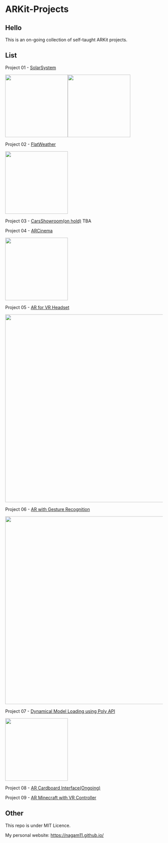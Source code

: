 # ARKit-Projects

## Hello
This is an on-going collection of self-taught ARKit projects.

## List
Project 01 - [SolarSystem](https://github.com/nagam11/ARKit-Projects/tree/master/Project%2001%20-%20ARSolarSystem)

<img src="./Project 01 - ARSolarSystem/slow.gif" height="200"><img src="./Project 01 - ARSolarSystem/fast.gif" height="200">

Project 02 - [FlatWeather](https://github.com/nagam11/ARKit-Projects/tree/master/Project%2002%20-%20ARFlatWeather)

<img src="./Project 02 - ARFlatWeather/weather.gif" width="200">

Project 03 - [CarsShowroom(on hold)](https://github.com/nagam11/ARKit-Projects/tree/master/Project%2003%20-%20CarsShowroom)
TBA

Project 04 - [ARCinema](https://github.com/nagam11/ARKit-Projects/tree/master/Project%2004%20-%20ARCinema)

<img src="./Project 04 - ARCinema/ARCinema.gif" width="200">

Project 05 - [AR for VR Headset](https://github.com/nagam11/ARKit-Projects/tree/master/Project%2005%20-%20AR%20for%20VR%20Headset)

<img src="./Project 05 - AR for VR Headset/vr.gif" width="600">

Project 06 - [AR with Gesture Recognition](https://github.com/nagam11/ARKit-Projects/tree/master/Project%2006%20-%20AR%20with%20Gesture%20Recognition)

<img src="./Project 06 - AR with Gesture Recognition/gesture.gif" width="600">

Project 07 - [Dynamical Model Loading using Poly API](https://github.com/nagam11/ARKit-Projects/tree/master/Project%2007%20-%20Dynamic%20Model%20Loading%20using%20Poly%20API)

<img src="./Project 07 - Dynamic Model Loading using Poly API/poly.gif" width="200">

Project 08 - [AR Cardboard Interface(Ongoing)](https://github.com/nagam11/ARKit-Projects/tree/master/Project%2008%20-%20AR%20Cardboard%20Interface)

Project 09 - [AR Minecraft with VR Controller](https://github.com/nagam11/ARKit-Projects/tree/master/Project%2009%20-%20ARMinecraft)

## Other
This repo is under MIT Licence. 

My personal website: https://nagam11.github.io/
